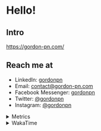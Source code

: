 # Hello!

## Intro

<https://gordon-pn.com/>

## Reach me at

- LinkedIn: [gordonpn](https://www.linkedin.com/in/gordonpn/)
- Email: [contact@gordon-pn.com](mailto:contact@gordon-pn.com)
- Facebook Messenger: [gordonpn](https://www.messenger.com/t/Gordonpn)
- Twitter: [@gordonpn](https://twitter.com/Gordonpn)
- Instagram: [@gordonpn](https://www.instagram.com/gordonpn/)

<details>
  <summary>Metrics</summary>

  <img align="center" src="https://github.com/gordonpn/gordonpn/blob/master/github-metrics.svg" alt="GitHub Metrics">

</details>

<details>
  <summary>WakaTime</summary>

  <!--START_SECTION:waka-->
📊 **This Week I Spent My Time On** 

```text
💬 Programming Languages: 
Other                    25 hrs 48 mins      ████████████████████████░   97.70 % 
Java                     14 mins             ░░░░░░░░░░░░░░░░░░░░░░░░░   00.91 % 
XML                      5 mins              ░░░░░░░░░░░░░░░░░░░░░░░░░   00.36 % 
HTML                     4 mins              ░░░░░░░░░░░░░░░░░░░░░░░░░   00.26 % 
INI                      3 mins              ░░░░░░░░░░░░░░░░░░░░░░░░░   00.24 % 

🔥 Editors: 
Chrome                   13 hrs 57 mins      █████████████░░░░░░░░░░░░   52.87 % 
Slack                    4 hrs 55 mins       █████░░░░░░░░░░░░░░░░░░░░   18.62 % 
Messages                 2 hrs 15 mins       ██░░░░░░░░░░░░░░░░░░░░░░░   08.58 % 
iTerm2                   1 hr 25 mins        █░░░░░░░░░░░░░░░░░░░░░░░░   05.43 % 
Firefox                  1 hr 11 mins        █░░░░░░░░░░░░░░░░░░░░░░░░   04.53 % 
```


 Last Updated on 28/10/2025 10:28:18 UTC
<!--END_SECTION:waka-->
</details>
